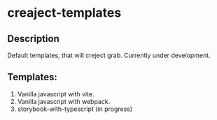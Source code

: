 # creaject-templates

## Description
Default templates, that will creject grab. Currently under development.

## Templates:
1. Vanilla javascript with vite.
2. Vanilla javascript with webpack.
3. storybook-with-typescript (in progress)
